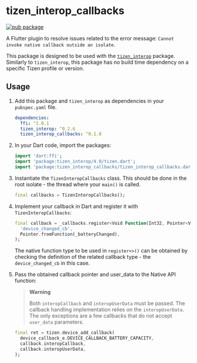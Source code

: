# tizen_interop_callbacks

[![pub package](https://img.shields.io/pub/v/tizen_interop_callbacks.svg)](https://pub.dev/packages/tizen_interop_callbacks)

A Flutter plugin to resolve issues related to the error message: `Cannot invoke native callback outside an isolate`.

This package is designed to be used with the [`tizen_interop`](https://pub.dev/packages/tizen_interop) package.
Similarly to `tizen_interop`, this package has no build time dependency on a specific Tizen profile or version.

## Usage

1. Add this package and `tizen_interop` as dependencies in your `pubspec.yaml` file.

   ```yaml
   dependencies:
     ffi: ^2.0.1
     tizen_interop: ^0.2.6
     tizen_interop_callbacks: ^0.1.0
   ```

2. In your Dart code, import the packages:

   ```dart
   import 'dart:ffi';
   import 'package:tizen_interop/4.0/tizen.dart';
   import 'package:tizen_interop_callbacks/tizen_interop_callbacks.dart';
   ```

3. Instantiate the `TizenInteropCallbacks` class. This should be done in the root isolate - the thread where your `main()` is called.

   ```dart
   final callbacks = TizenInteropCallbacks();
   ```

4. Implement your callback in Dart and register it with `TizenInteropCallbacks`:

   ```dart
   final callback = _callbacks.register<Void Function(Int32, Pointer<Void>, Pointer<Void>)>(
     'device_changed_cb',
     Pointer.fromFunction(_batteryChanged),
   );
   ```

   The native function type to be used in `register<>()` can be obtained by checking
   the definition of the related callback type - the `device_changed_cb` in this case.

5. Pass the obtained callback pointer and user_data to the Native API function:

   > **Warning**
   >
   > Both `interopCallback` and `interopUserData` must be passed. The callback handling implementation relies on the `interopUserData`.
   > The only exceptions are a few callbacks that do not accept `user_data` parameters.

   ```dart
   final ret = tizen.device_add_callback(
     device_callback_e.DEVICE_CALLBACK_BATTERY_CAPACITY,
     callback.interopCallback,
     callback.interopUserData,
   );
   ```
